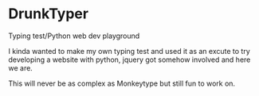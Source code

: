 # DrunkTyper
Typing test/Python web dev playground

I kinda wanted to make my own typing test and used it as an excute to try developing a website with python, jquery got somehow involved and here we are.

This will never be as complex as Monkeytype but still fun to work on.
